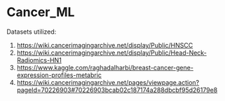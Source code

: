 # Cancer_ML

Datasets utilized:
1. https://wiki.cancerimagingarchive.net/display/Public/HNSCC
2. https://wiki.cancerimagingarchive.net/display/Public/Head-Neck-Radiomics-HN1
3. https://www.kaggle.com/raghadalharbi/breast-cancer-gene-expression-profiles-metabric
4. https://wiki.cancerimagingarchive.net/pages/viewpage.action?pageId=70226903#70226903bcab02c187174a288dbcbf95d26179e8
